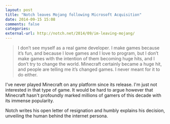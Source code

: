 ```yaml
---
layout: post
title: "Notch leaves Mojang following Microsoft Acquisition"
date: 2014-09-15 15:08
comments: false
categories: 
external-url: http://notch.net/2014/09/im-leaving-mojang/
---
```


> I don’t see myself as a real game developer. I make games because it’s fun, and because I love games and I love to program, but I don’t make games with the intention of them becoming huge hits, and I don’t try to change the world. Minecraft certainly became a huge hit, and people are telling me it’s changed games. I never meant for it to do either.

I've never played Minecraft on any platform since its release.  I'm just not interested in that type of game.  It would be hard to argue however that Minecraft hasn't profoundly marked millions of gamers of this decade with its immense popularity.

Notch writes his open letter of resignation and humbly explains his decision, unveiling the human behind the internet persona.